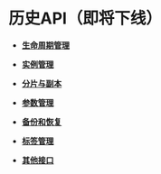 # 历史API（即将下线）<a name="dcs-api-0605002"></a>

-   **[生命周期管理](生命周期管理1.md)**  

-   **[实例管理](实例管理1.md)**  

-   **[分片与副本](分片与副本1.md)**  

-   **[参数管理](参数管理1.md)**  

-   **[备份和恢复](备份与恢复1.md)**  

-   **[标签管理](标签管理1.md)**  

-   **[其他接口](其他接口1.md)**  


